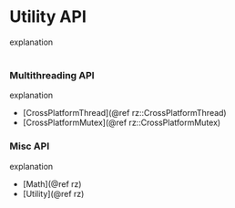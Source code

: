 # Utility API
explanation
<br>
<br>

### Multithreading API
explanation
- [CrossPlatformThread](@ref rz::CrossPlatformThread)
- [CrossPlatformMutex](@ref rz::CrossPlatformMutex)

### Misc API
explanation
- [Math](@ref rz)
- [Utility](@ref rz)
